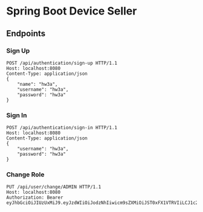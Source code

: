 # Spring Boot Device Seller

## Endpoints

### Sign Up

```
POST /api/authentication/sign-up HTTP/1.1
Host: localhost:8080
Content-Type: application/json
{
    "name": "hw3a",
    "username": "hw3a",
    "password": "hw3a"
}
```

### Sign In

```
POST /api/authentication/sign-in HTTP/1.1
Host: localhost:8080
Content-Type: application/json
{
    "username": "hw3a",
    "password": "hw3a"
}
```

### Change Role

```
PUT /api/user/change/ADMIN HTTP/1.1
Host: localhost:8080
Authorization: Bearer eyJhbGciOiJIUzUxMiJ9.eyJzdWIiOiJodzNhIiwicm9sZXMiOiJST0xFX1VTRVIiLCJ1c2VySWQiOjMsImV4cCI6MTY1Mjc4MDEyN30.SPaAqtyn0KNYtfftGoaWfJ0OzNSk67hyOdFcR06oNfSD8ozfHu7tV1OfDnGl0wIB6z2jNnqxBGrO5Qk0fXCCoA
```